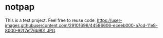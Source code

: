 # notpap
This is a test project. 
Feel free to reuse code.
https://user-images.githubusercontent.com/29101698/44586606-eceeb000-a7cd-11e8-8000-92f7ef76b901.JPG
